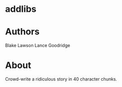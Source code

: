 addlibs
=======

Authors
==========================
Blake Lawson
Lance Goodridge

About
===
Crowd-write a ridiculous story in 40 character chunks.
